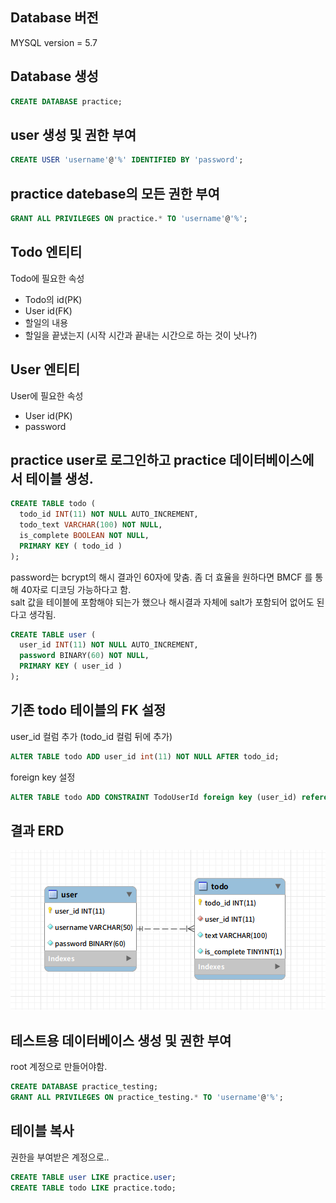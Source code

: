 ## Database 버전
MYSQL version = 5.7
 
## Database 생성
```SQL
CREATE DATABASE practice;
```

## user 생성 및 권한 부여
```SQL
CREATE USER 'username'@'%' IDENTIFIED BY 'password';
```

## practice datebase의 모든 권한 부여
```SQL
GRANT ALL PRIVILEGES ON practice.* TO 'username'@'%';
```

## Todo 엔티티
Todo에 필요한 속성
- Todo의 id(PK)
- User id(FK)
- 할일의 내용
- 할일을 끝냈는지 (시작 시간과 끝내는 시간으로 하는 것이 낫나?)

## User 엔티티
User에 필요한 속성
- User id(PK)
- password

## practice user로 로그인하고 practice 데이터베이스에서 테이블 생성.
```SQL
CREATE TABLE todo (
  todo_id INT(11) NOT NULL AUTO_INCREMENT,
  todo_text VARCHAR(100) NOT NULL,
  is_complete BOOLEAN NOT NULL,
  PRIMARY KEY ( todo_id ) 
);
```

password는 bcrypt의 해시 결과인 60자에 맞춤.
좀 더 효율을 원하다면 BMCF 를 통해 40자로 디코딩 가능하다고 함.  
salt 값을 테이블에 포함해야 되는가 했으나 해시결과 자체에 salt가 포함되어 없어도 된다고 생각됨.
```SQL
CREATE TABLE user (
  user_id INT(11) NOT NULL AUTO_INCREMENT,
  password BINARY(60) NOT NULL,
  PRIMARY KEY ( user_id )
); 
```

## 기존 todo 테이블의 FK 설정
user_id 컬럼 추가 (todo_id 컬럼 뒤에 추가)
```SQL
ALTER TABLE todo ADD user_id int(11) NOT NULL AFTER todo_id;
```
foreign key 설정
```SQL
ALTER TABLE todo ADD CONSTRAINT TodoUserId foreign key (user_id) references user (user_id);
```

## 결과 ERD
![erd_v2](./images/ERD_V2.png)


## 테스트용 데이터베이스 생성 및 권한 부여
root 계정으로 만들어야함.
```SQL
CREATE DATABASE practice_testing;
GRANT ALL PRIVILEGES ON practice_testing.* TO 'username'@'%';
```

## 테이블 복사
권한을 부여받은 계정으로..
```SQL
CREATE TABLE user LIKE practice.user;
CREATE TABLE todo LIKE practice.todo;
```

